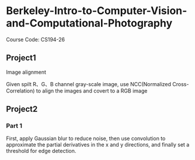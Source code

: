 # Berkeley-Intro-to-Computer-Vision-and-Computational-Photography

Course Code: CS194-26

## Project1

Image alignment

Given spilt R、G、B channel gray-scale image, use NCC(Normalized Cross-Correlation) to align the images and covert to a RGB image

## Project2
### Part 1

First, apply Gaussian blur to reduce noise, then use convolution to approximate the partial derivatives in the x and y directions, and finally set a threshold for edge detection.
